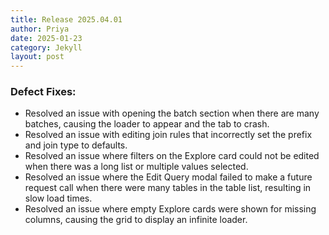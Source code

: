 ```yaml
---
title: Release 2025.04.01
author: Priya
date: 2025-01-23
category: Jekyll
layout: post
---
```

### Defect Fixes:
* Resolved an issue with opening the batch section when there are many batches, causing the loader to appear and the tab to crash.
* Resolved an issue with editing join rules that incorrectly set the prefix and join type to defaults.
* Resolved an issue where filters on the Explore card could not be edited when there was a long list or multiple values selected.
* Resolved an issue where the Edit Query modal failed to make a future request call when there were many tables in the table list, resulting in slow load times.
* Resolved an issue where empty Explore cards were shown for missing columns, causing the grid to display an infinite loader.
